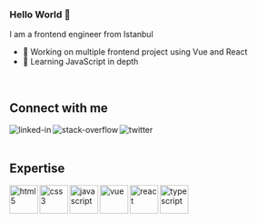 ### Hello World 👋
I am a frontend engineer from Istanbul
  - 🔭 Working on multiple frontend project using Vue and React
  - 🌱 Learning JavaScript in depth
<br>

## Connect with me

[<img align="left" alt="linked-in" src="https://img.shields.io/badge/linkedin-%230077B5.svg?&style=for-the-badge&logo=linkedin&logoColor=white" />](https://www.linkedin.com/in/aylin-sayharman/)
[<img align="left" alt="stack-overflow" src="https://img.shields.io/badge/stack%20overflow-FE7A16?logo=stack-overflow&logoColor=white&style=for-the-badge" />](https://stackoverflow.com/users/12118339/aylin-sayharman)
[<img align="left" alt="twitter" src="https://img.shields.io/badge/twitter-%231DA1F2.svg?&style=for-the-badge&logo=twitter&logoColor=white" />](https://twitter.com/H0DL_QUEEN)
<br>
<br>
## Expertise

<img width="50px" height="50px" align="left" alt="html5" src="https://upload.wikimedia.org/wikipedia/commons/3/38/HTML5_Badge.svg" />

<img width="50px" height="50px" align="left" alt="css3" src="https://upload.wikimedia.org/wikipedia/commons/6/62/CSS3_logo.svg" />

<img width="50px" height="50px" align="left" alt="javascript" src="https://upload.wikimedia.org/wikipedia/commons/9/99/Unofficial_JavaScript_logo_2.svg" />

<img width="50px" height="50px" align="left" alt="vue" src="https://vuejs.org/images/logo.svg" />

<img width="50px" height="50px" align="left" alt="react" src="https://upload.wikimedia.org/wikipedia/commons/4/47/React.svg" />

<img width="50px" height="50px" align="left" alt="typescript" src="https://upload.wikimedia.org/wikipedia/commons/4/4c/Typescript_logo_2020.svg" />


